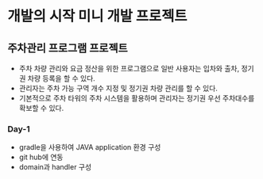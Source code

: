 # 개발의 시작 미니 개발 프로젝트

## 주차관리 프로그램 프로젝트

- 주차 차량 관리와 요금 정산을 위한 프로그램으로 일반 사용자는 입차와 출차, 정기권 차량 등록을 할 수 있다.
- 관리자는 주차 가능 구역 개수 지정 및 정기권 차량 관리를 할 수 있다.
- 기본적으로 주차 타워의 주차 시스템을 활용하며 관리자는 정기권 우선 주차대수를 확보할 수 있다.

### Day-1

- gradle을 사용하여 JAVA application 환경 구성
- git hub에 연동
- domain과 handler 구성
